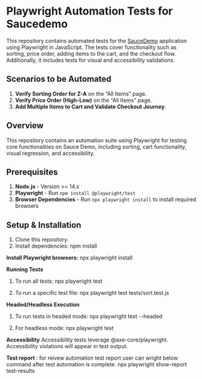 # Playwright Automation Tests for Saucedemo

This repository contains automated tests for the [SauceDemo](https://www.saucedemo.com/) application using Playwright in JavaScript. The tests cover functionality such as sorting, price order, adding items to the cart, and the checkout flow. Additionally, it includes tests for visual and accessibility validations.

## Scenarios to be Automated

1. **Verify Sorting Order for Z-A** on the “All Items” page.
2. **Verify Price Order (High-Low)** on the “All Items” page.
3. **Add Multiple Items to Cart and Validate Checkout Journey**.

## Overview
   This repository contains an automation suite using Playwright for testing core functionalities on Sauce Demo, including     sorting, cart functionality, visual regression, and accessibility.

## Prerequisites
1. **Node.js** - Version >= 14.x
2. **Playwright** - Run `npm install @playwright/test`
3. **Browser Dependencies** - Run `npx playwright install` to install required browsers

## Setup & Installation
1. Clone this repository.
2. Install dependencies:
   npm install

**Install Playwright browsers:**
   npx playwright install

**Running Tests**
1. To run all tests:
      npx playwright test

2. To run a specific test file:
      npx playwright test tests/sort.test.js

**Headed/Headless Execution**
1. To run tests in headed mode:
      npx playwright test --headed
   
2. For headless mode:
      npx playwright test

**Accessibility**
   Accessibility tests leverage @axe-core/playwright. Accessibility violations will appear in test output.

**Test report** : for reivew automation test report user can wright below command after test automation is complete.
	npx playwright show-report test-results